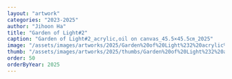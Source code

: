 ```yaml
---
layout: "artwork"
categories: "2023-2025"
author: "Jihoon Ha"
title: "Garden of Light#2"
caption: "Garden of Light#2_acrylic,oil on canvas_45.5×45.5㎝_2025"
image: "/assets/images/artworks/2025/Garden%20of%20Light%232%20acrylic%2Coil%20on%20canvas%20%2045.5x45.5cm%202025.jpg"
thumb: "/assets/images/artworks/2025/thumbs/Garden%20of%20Light%232%20acrylic%2Coil%20on%20canvas%20%2045.5x45.5cm%202025.jpg"
order: 50
orderByYear: 2025
---
```

